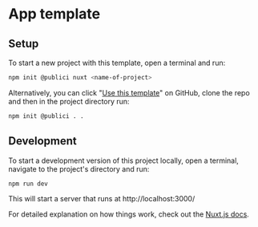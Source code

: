 # App template

## Setup

To start a new project with this template, open a terminal and run:

```sh
npm init @publici nuxt <name-of-project>
```

Alternatively, you can click "[Use this template](https://github.com/PublicI/nuxt-template/generate)" on GitHub, clone the repo and then in the project directory run:

```sh
npm init @publici . .
```

## Development

To start a development version of this project locally, open a terminal, navigate to the project's directory and run:

```sh
npm run dev
```

This will start a server that runs at http://localhost:3000/<name-of-project>

For detailed explanation on how things work, check out the [Nuxt.js docs](https://github.com/nuxt/nuxt.js).
